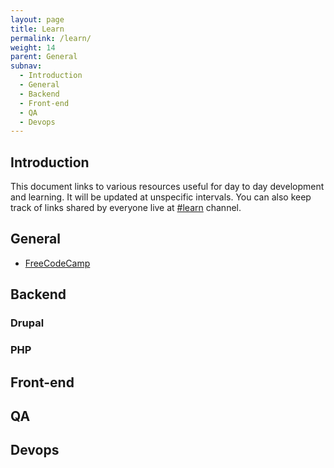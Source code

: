```yaml
---
layout: page
title: Learn
permalink: /learn/
weight: 14
parent: General
subnav:
  - Introduction
  - General
  - Backend
  - Front-end
  - QA
  - Devops
---
```


## Introduction

This document links to various resources useful for day to day development and learning. It will be updated at unspecific intervals. You can also keep track of links shared by everyone live at [#learn](https://axelerant.slack.com/messages/learn) channel.

## General

- [FreeCodeCamp](https://www.freecodecamp.com/)

## Backend

### Drupal

### PHP

## Front-end

## QA

## Devops
